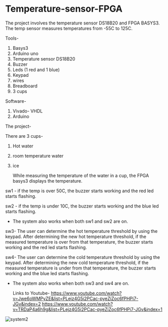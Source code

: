 # Temperature-sensor-FPGA
The project involves the temperature sensor DS18B20 and FPGA BASYS3.
The temp sensor measures temperatures from -55C to 125C.

Tools-
1. Basys3
2. Arduino uno
3. Temperature sensor DS18B20
4. Buzzer
5. Leds (1 red and 1 blue)
6. Keypad
7. wires
8. Breadboard
9. 3 cups

Software-
1. Vivado- VHDL
2. Arduino
   
The project-

There are 3 cups-

1. Hot water

2. room temperature water

3. ice

   
   While measuring the temperature of the water in a cup, the FPGA basys3 displays the temperature.

sw1 - if the temp is over 50C, the buzzer starts working and the red led starts flashing.

sw2 - if the temp is under 10C, the buzzer starts working and the blue led starts flashing.

* The system also works when both sw1 and sw2 are on.


sw3- The user can determine the hot temperature threshold by using the keypad.
  After determining the new hot temperature threshold, if the measured temperature is over from that temperature, the buzzer starts working and the red led starts flashing.

sw4- The user can determine the cold temperature threshold by using the keypad.
  After determining the new cold temperature threshold, if the measured temperature is under from that temperature, the buzzer starts working and the blue led starts flashing.
 
* The system also works when both sw3 and sw4 are on.

  Links to Youtube-
  https://www.youtube.com/watch?v=Jwe6oWMPyZE&list=PLejz4G5i2PCac-pyeZiZoc6fPHPi7-JGv&index=2
  https://www.youtube.com/watch?v=TRDaP4a6h9g&list=PLejz4G5i2PCac-pyeZiZoc6fPHPi7-JGv&index=1
  
![system2](https://github.com/yaelkeidar/Temp-sensor-FPGA/assets/154610976/3cc4338d-852f-42ce-ad0f-4aca118c1afa)
